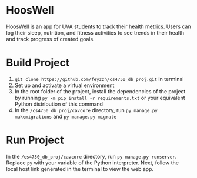 # HoosWell
HoosWell is an app for UVA students to track their health metrics. Users can log their sleep, nutrition, and fitness activities to see trends in their health and track progress of created goals.

# Build Project
1. `git clone https://github.com/feyzzh/cs4750_db_proj.git` in terminal
2. Set up and activate a virtual environment
3. In the root folder of the project, install the dependencies of the project by running `py -m pip install -r requirements.txt` or your equivalent Python distribution of this command
4. In the `/cs4750_db_proj/cavcore` directory, run `py manage.py makemigrations` and `py manage.py migrate`

# Run Project
In the `/cs4750_db_proj/cavcore` directory, run `py manage.py runserver`. Replace `py` with your variable of the Python interpreter. Next, follow the local host link generated in the terminal to view the web app.
